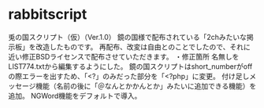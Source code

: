 # rabbitscript
兎の国スクリプト（仮）（Ver.1.0）
鏡の国様で配布されている「2chみたいな掲示板」を改造したものです。
再配布、改変は自由とのことでしたので、それに近い修正BSDライセンスで配布させていただきます。
・修正箇所
名無しをLIST774.txtから編集するようにした。
鏡の国スクリプトはshort_numberがoffの際エラーを出すため、「<?」のみだった部分を「<?php」に変更。
付け足しメッセージ機能（名前の後に「＠なんとかかんとか」みたいに追加できる機能）を追加。
NGWord機能をデフォルトで導入。
